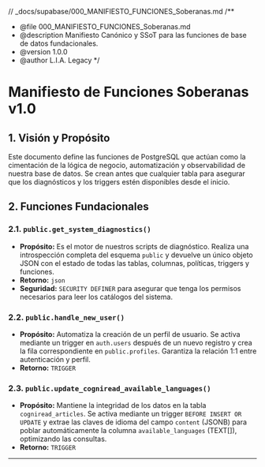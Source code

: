 // \_docs/supabase/000_MANIFIESTO_FUNCIONES_Soberanas.md
/\*\*

- @file 000_MANIFIESTO_FUNCIONES_Soberanas.md
- @description Manifiesto Canónico y SSoT para las funciones de base de datos fundacionales.
- @version 1.0.0
- @author L.I.A. Legacy
  \*/

# Manifiesto de Funciones Soberanas v1.0

## 1. Visión y Propósito

Este documento define las funciones de PostgreSQL que actúan como la cimentación de la lógica de negocio, automatización y observabilidad de nuestra base de datos. Se crean antes que cualquier tabla para asegurar que los diagnósticos y los triggers estén disponibles desde el inicio.

## 2. Funciones Fundacionales

### 2.1. `public.get_system_diagnostics()`

- **Propósito:** Es el motor de nuestros scripts de diagnóstico. Realiza una introspección completa del esquema `public` y devuelve un único objeto JSON con el estado de todas las tablas, columnas, políticas, triggers y funciones.
- **Retorno:** `json`
- **Seguridad:** `SECURITY DEFINER` para asegurar que tenga los permisos necesarios para leer los catálogos del sistema.

### 2.2. `public.handle_new_user()`

- **Propósito:** Automatiza la creación de un perfil de usuario. Se activa mediante un trigger en `auth.users` después de un nuevo registro y crea la fila correspondiente en `public.profiles`. Garantiza la relación 1:1 entre autenticación y perfil.
- **Retorno:** `TRIGGER`

### 2.3. `public.update_cogniread_available_languages()`

- **Propósito:** Mantiene la integridad de los datos en la tabla `cogniread_articles`. Se activa mediante un trigger `BEFORE INSERT OR UPDATE` y extrae las claves de idioma del campo `content` (JSONB) para poblar automáticamente la columna `available_languages` (TEXT[]), optimizando las consultas.
- **Retorno:** `TRIGGER`

---
